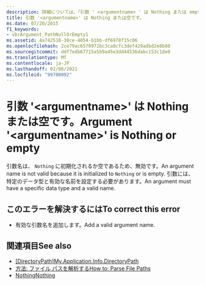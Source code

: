 ```yaml
---
description: 詳細については、「引数 ' <argumentname> ' は Nothing または empty」を参照してください。
title: 引数 '<argumentname>' は Nothing または空です。
ms.date: 07/20/2015
f1_keywords:
- vbrArgument_PathNullOrEmpty1
ms.assetid: 4a742518-30ce-4054-b1bb-df6978f15c06
ms.openlocfilehash: 2ce79ac6570972bc3ca0cfc3def429adbd2e8b80
ms.sourcegitcommit: ddf7edb67715a5b9a45e3dd44536dabc153c1de0
ms.translationtype: MT
ms.contentlocale: ja-JP
ms.lasthandoff: 02/06/2021
ms.locfileid: "99700092"
---
```

# <a name="argument-argumentname-is-nothing-or-empty"></a><span data-ttu-id="31020-103">引数 '\<argumentname>' は Nothing または空です。</span><span class="sxs-lookup"><span data-stu-id="31020-103">Argument '\<argumentname>' is Nothing or empty</span></span>

<span data-ttu-id="31020-104">引数名は、 `Nothing` に初期化されるか空であるため、無効です。</span><span class="sxs-lookup"><span data-stu-id="31020-104">An argument name is not valid because it is initialized to `Nothing` or is empty.</span></span> <span data-ttu-id="31020-105">引数には、特定のデータ型と有効な名前を設定する必要があります。</span><span class="sxs-lookup"><span data-stu-id="31020-105">An argument must have a specific data type and a valid name.</span></span>  
  
## <a name="to-correct-this-error"></a><span data-ttu-id="31020-106">このエラーを解決するには</span><span class="sxs-lookup"><span data-stu-id="31020-106">To correct this error</span></span>  
  
- <span data-ttu-id="31020-107">有効な引数名を追加します。</span><span class="sxs-lookup"><span data-stu-id="31020-107">Add a valid argument name.</span></span>  
  
## <a name="see-also"></a><span data-ttu-id="31020-108">関連項目</span><span class="sxs-lookup"><span data-stu-id="31020-108">See also</span></span>

- <span data-ttu-id="31020-109">[[DirectoryPath]](xref:Microsoft.VisualBasic.ApplicationServices.AssemblyInfo.DirectoryPath)</span><span class="sxs-lookup"><span data-stu-id="31020-109">[My.Application.Info.DirectoryPath](xref:Microsoft.VisualBasic.ApplicationServices.AssemblyInfo.DirectoryPath)</span></span>
- [<span data-ttu-id="31020-110">方法: ファイル パスを解析する</span><span class="sxs-lookup"><span data-stu-id="31020-110">How to: Parse File Paths</span></span>](../developing-apps/programming/drives-directories-files/how-to-parse-file-paths.md)
- [<span data-ttu-id="31020-111">Nothing</span><span class="sxs-lookup"><span data-stu-id="31020-111">Nothing</span></span>](../language-reference/nothing.md)
